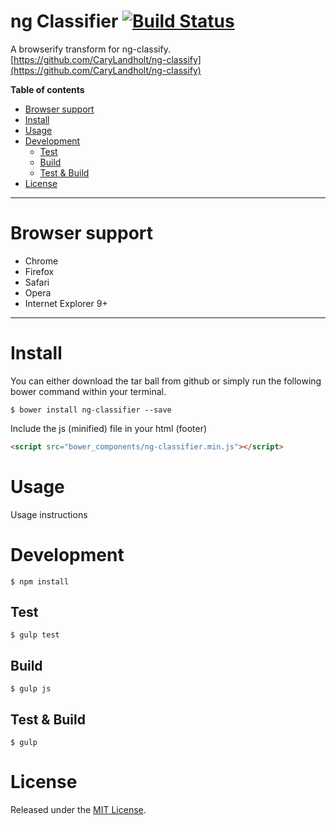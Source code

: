 ng Classifier [![Build Status](https://travis-ci.org/kamalkhan/NgClassifier.svg?branch=master)](https://travis-ci.org/kamalkhan/NgClassifier)
======
A browserify transform for ng-classify.
[https://github.com/CaryLandholt/ng-classify](https://github.com/CaryLandholt/ng-classify)

**Table of contents**

- [Browser support](#browser-support)
- [Install](#install)
- [Usage](#usage)
- [Development](#development)
	- [Test](#test)
	- [Build](#build)
	- [Test & Build](#test-build)
- [License](#license)

---
# Browser support

* Chrome
* Firefox
* Safari
* Opera
* Internet Explorer 9+

---
# Install

You can either download the tar ball from github or simply run the following bower command within your terminal.
```shell
$ bower install ng-classifier --save
```
Include the js (minified) file in your html (footer)
```html
<script src="bower_components/ng-classifier.min.js"></script>
```

# Usage

Usage instructions

# Development

```shell
$ npm install
```
## Test
```shell
$ gulp test
```
## Build
```shell
$ gulp js
```
## Test & Build
```shell
$ gulp
```

# License

Released under the [MIT License](http://opensource.org/licenses/MIT).
